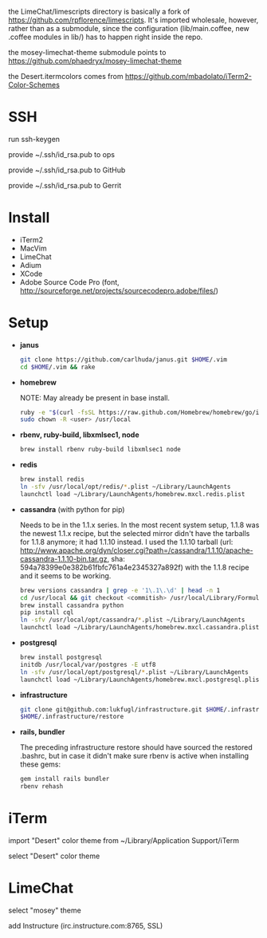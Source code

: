 the LimeChat/limescripts directory is basically a fork of
https://github.com/rpflorence/limescripts. It's imported wholesale,
however, rather than as a submodule, since the configuration
(lib/main.coffee, new .coffee modules in lib/) has to happen right
inside the repo.

the mosey-limechat-theme submodule points to
https://github.com/phaedryx/mosey-limechat-theme

the Desert.itermcolors comes from
https://github.com/mbadolato/iTerm2-Color-Schemes

SSH
===
run ssh-keygen

provide ~/.ssh/id_rsa.pub to ops

provide ~/.ssh/id_rsa.pub to GitHub

provide ~/.ssh/id_rsa.pub to Gerrit

Install
=======

 * iTerm2
 * MacVim
 * LimeChat
 * Adium
 * XCode
 * Adobe Source Code Pro (font, http://sourceforge.net/projects/sourcecodepro.adobe/files/)

Setup
=====

 * **janus**

   ```sh
   git clone https://github.com/carlhuda/janus.git $HOME/.vim
   cd $HOME/.vim && rake
   ```

 * **homebrew**

   NOTE: May already be present in base install.

   ```sh
   ruby -e "$(curl -fsSL https://raw.github.com/Homebrew/homebrew/go/install)"
   sudo chown -R <user> /usr/local
   ```

 * **rbenv, ruby-build, libxmlsec1, node**

   ```sh
   brew install rbenv ruby-build libxmlsec1 node
   ```

 * **redis**

   ```sh
   brew install redis
   ln -sfv /usr/local/opt/redis/*.plist ~/Library/LaunchAgents
   launchctl load ~/Library/LaunchAgents/homebrew.mxcl.redis.plist
   ```

 * **cassandra** (with python for pip)

   Needs to be in the 1.1.x series. In the most recent
   system setup, 1.1.8 was the newest 1.1.x recipe, but the selected
   mirror didn't have the tarballs for 1.1.8 anymore; it had 1.1.10
   instead. I used the 1.1.10 tarball (url:
   http://www.apache.org/dyn/closer.cgi?path=/cassandra/1.1.10/apache-cassandra-1.1.10-bin.tar.gz,
   sha: 594a78399e0e382b61fbfc761a4e2345327a892f) with the 1.1.8 recipe
   and it seems to be working.

   ```sh
   brew versions cassandra | grep -e '1\.1\.\d' | head -n 1
   cd /usr/local && git checkout <commitish> /usr/local/Library/Formula/cassandra.rb
   brew install cassandra python
   pip install cql
   ln -sfv /usr/local/opt/cassandra/*.plist ~/Library/LaunchAgents
   launchctl load ~/Library/LaunchAgents/homebrew.mxcl.cassandra.plist
   ```

 * **postgresql**

   ```sh
   brew install postgresql
   initdb /usr/local/var/postgres -E utf8
   ln -sfv /usr/local/opt/postgresql/*.plist ~/Library/LaunchAgents
   launchctl load ~/Library/LaunchAgents/homebrew.mxcl.postgresql.plist
   ```

 * **infrastructure**

   ```sh
   git clone git@github.com:lukfugl/infrastructure.git $HOME/.infrastructure
   $HOME/.infrastructure/restore
   ```

 * **rails, bundler**

   The preceding infrastructure restore should have sourced the restored
   .bashrc, but in case it didn't make sure rbenv is active when
   installing these gems:

   ```sh
   gem install rails bundler
   rbenv rehash
   ```

iTerm
=====
import "Desert" color theme from ~/Library/Application Support/iTerm

select "Desert" color theme

LimeChat
========
select "mosey" theme

add Instructure (irc.instructure.com:8765, SSL)

